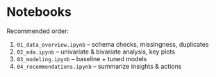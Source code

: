 # Notebooks

Recommended order:
1. `01_data_overview.ipynb` – schema checks, missingness, duplicates
2. `02_eda.ipynb` – univariate & bivariate analysis, key plots
3. `03_modeling.ipynb` – baseline + tuned models
4. `04_recommendations.ipynb` – summarize insights & actions
